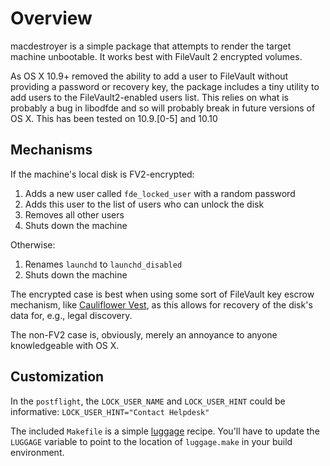Overview
========

macdestroyer is a simple package that attempts to render the target machine unbootable. It works best with FileVault 2 encrypted volumes.

As OS X 10.9+ removed the ability to add a user to FileVault without providing a password or recovery key, the package includes
a tiny utility to add users to the FileVault2-enabled users list. This relies on what is probably a bug in libodfde and so will probably
break in future versions of OS X. This has been tested on 10.9.[0-5] and 10.10

Mechanisms
----------

If the machine's local disk is FV2-encrypted:

1. Adds a new user called `fde_locked_user` with a random password
2. Adds this user to the list of users who can unlock the disk
3. Removes all other users
4. Shuts down the machine


Otherwise:

1. Renames `launchd` to `launchd_disabled`
2. Shuts down the machine


The encrypted case is best when using some sort of FileVault key escrow mechanism, like [Cauliflower Vest](https://github.com/google/cauliflowervest), as this allows for recovery of the disk's data for, e.g., legal discovery.

The non-FV2 case is, obviously, merely an annoyance to anyone knowledgeable with OS X.

Customization
-------------

In the `postflight`, the `LOCK_USER_NAME` and `LOCK_USER_HINT` could be informative:
`LOCK_USER_HINT="Contact Helpdesk"`

The included `Makefile` is a simple [luggage](https://github.com/unixorn/luggage) recipe. You'll have to update the `LUGGAGE` variable to point to the location of `luggage.make` in your build environment.
